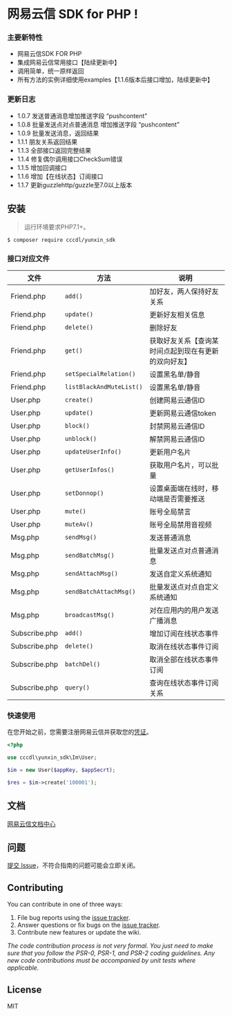 #  网易云信 SDK for PHP  !

### 主要新特性

* 网易云信SDK FOR PHP
* 集成网易云信常用接口【陆续更新中】
* 调用简单，统一原样返回
* 所有方法的实例详细使用examples【1.1.6版本后接口增加，陆续更新中】

### 更新日志
- 1.0.7  发送普通消息增加推送字段 “pushcontent”
- 1.0.8  批量发送点对点普通消息 增加推送字段 “pushcontent”
- 1.0.9  批量发送消息，返回结果
- 1.1.1  朋友关系返回结果
- 1.1.3  全部接口返回完整结果
- 1.1.4  修复偶尔调用接口CheckSum错误
- 1.1.5 增加回调接口
- 1.1.6 增加【在线状态】订阅接口
- 1.1.7 更新guzzlehttp/guzzle至7.0以上版本

## 安装
> 运行环境要求PHP7.1+。
```shell
$ composer require cccdl/yunxin_sdk
```

### 接口对应文件

| 文件               | 方法          |  说明      |
| ------------------|--------------|------------|
| Friend.php        | `add()`                       | 加好友，两人保持好友关系 |
| Friend.php        | `update()`                    | 更新好友相关信息 |
| Friend.php        | `delete()`                    | 删除好友 |
| Friend.php        | `get()`                       | 获取好友关系【查询某时间点起到现在有更新的双向好友】 |
| Friend.php        | `setSpecialRelation()`        | 设置黑名单/静音 |
| Friend.php        | `listBlackAndMuteList()`      | 设置黑名单/静音 |
| User.php          | `create()`                    | 创建网易云通信ID |
| User.php          | `update()`                    | 更新网易云通信token |
| User.php          | `block()`                     | 封禁网易云通信ID |
| User.php          | `unblock()`                   | 解禁网易云通信ID |
| User.php          | `updateUserInfo()`            | 更新用户名片 |
| User.php          | `getUserInfos()`              | 获取用户名片，可以批量 |
| User.php          | `setDonnop()`                 | 设置桌面端在线时，移动端是否需要推送 |
| User.php          | `mute()`                      | 账号全局禁言 |
| User.php          | `muteAv()`                    | 账号全局禁用音视频 |
| Msg.php           | `sendMsg()`                   | 发送普通消息 |
| Msg.php           | `sendBatchMsg()`              | 批量发送点对点普通消息 |
| Msg.php           | `sendAttachMsg()`             | 发送自定义系统通知 |
| Msg.php           | `sendBatchAttachMsg()`        | 批量发送点对点自定义系统通知 |
| Msg.php           | `broadcastMsg()`              | 对在应用内的用户发送广播消息 |
| Subscribe.php     | `add()`                       | 增加订阅在线状态事件 |
| Subscribe.php     | `delete()`                    | 取消在线状态事件订阅 |
| Subscribe.php     | `batchDel()`                  | 取消全部在线状态事件订阅 |
| Subscribe.php     | `query()`                     | 查询在线状态事件订阅关系 |



### 快速使用
在您开始之前，您需要注册网易云信并获取您的[凭证](https://dev.yunxin.163.com)。


```php
<?php

use cccdl\yunxin_sdk\Im\User;

$im = new User($appKey, $appSecrt);

$res = $im->create('100001');
```

## 文档

[网易云信文档中心](https://dev.yunxin.163.com/)

## 问题
[提交 Issue](https://github.com/cccdl/yunxin_sdk/issues)，不符合指南的问题可能会立即关闭。


## Contributing

You can contribute in one of three ways:

1. File bug reports using the [issue tracker](https://github.com/cccdl/yunxin_sdk/issues).
2. Answer questions or fix bugs on the [issue tracker](https://github.com/cccdl/yunxin_sdk/issues).
3. Contribute new features or update the wiki.

_The code contribution process is not very formal. You just need to make sure that you follow the PSR-0, PSR-1, and PSR-2 coding guidelines. Any new code contributions must be accompanied by unit tests where applicable._

## License

MIT
